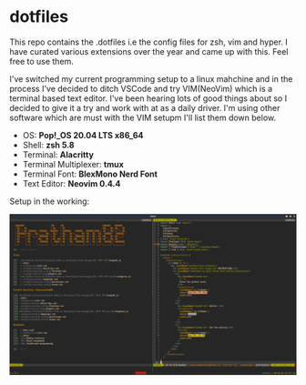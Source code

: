 # dotfiles

This repo contains the .dotfiles i.e the config files for zsh, vim and hyper. I have curated various extensions over the year and came up with this. Feel free to use them.

I've switched my current programming setup to a linux mahchine and in the process I've decided to ditch VSCode and try VIM(NeoVim) which is a terminal based text editor. I've been hearing lots of good things about so I decided to give it a try and work with at as a daily driver. I'm using other software which are must with the VIM setupm I'll list them down below.


- OS: **Pop!_OS 20.04 LTS x86_64**
- Shell: **zsh 5.8** 
- Terminal: **Alacritty**
- Terminal Multiplexer: **tmux**
- Terminal Font: **BlexMono Nerd Font**
- Text Editor: **Neovim 0.4.4**

Setup in the working:

![](https://github.com/Pratham82/dotfiles/blob/master/Neovim%20Setup.png)
